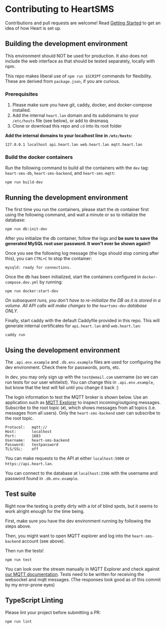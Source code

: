 # Contributing to HeartSMS

Contributions and pull requests are welcome! Read [Getting Started](docs/getting-started.md) to get an idea of how Heart is set up.


## Building the development environment

This environment should NOT be used for production. It also does not include the web interface as that should be tested separately, locally with npm.

This repo makes liberal use of `npm run $SCRIPT` commands for flexibility. These are derived from `package.json`, if you are curious.


### Prerequisites

1. Please make sure you have git, caddy, docker, and docker-compose installed.
2. Add the internal `heart.lan` domain and its subdomains to your `/etc/hosts` file (see below), or add to dnsmasq.
3. Clone or download this repo and `cd` into its root folder

**Add the internal domains to your localhost line in `/etc/hosts`:**
```
127.0.0.1 localhost api.heart.lan web.heart.lan mqtt.heart.lan
```


### Build the docker containers

Run the following command to build all the containers with the `dev` tag: `heart-sms-db`, `heart-sms-backend`, and `heart-sms-mqtt`:
```
npm run build-dev
```


## Running the development environment

The first time you run the containers, please start the `db` container first using the following command, and wait a minute or so to initialize the database:
```
npm run db:init-dev
```

After you initialize the db container, follow the logs and **be sure to save the generated MySQL root user password. It won't ever be shown again!!**

Once you see the following log message (the logs should stop coming after this), you can `CTRL+C` to stop the container:
```
mysqld: ready for connections.
```

Once the db has been initialized, start the containers configured in `docker-compose.dev.yml` by running:
```
npm run docker:start-dev
```

*On subsequent runs, you don't have to re-initialize the DB as it is stored in a volume. All API calls will make changes to the `heartsms-dev` database ONLY.*

Finally, start caddy with the default Caddyfile provided in this repo. This will generate internal certificates for `api.heart.lan` and `web.heart.lan`:
```
caddy run
```


## Using the development environment

The `.api.env.example` and `.db.env.example` files are used for configuring the dev environment. Check there for passwords, ports, etc.

In dev, you may only sign up with the `test@email.com` username (so we can run tests for our user whitelist). You can change this in `.api.env.example`, but know that the test will fail until you change it back :)

The login information to test the MQTT broker is shown below. Use an application such as [MQTT Explorer](https://mqtt-explorer.com/) to inspect incoming/outgoing messages. Subscribe to the root topic (`#`), which shows messages from all topics (i.e. messages from all users). Only the `heart-sms-backend` user can subscribe to the root topic.

```
Protocol:   mqtt://
Host:       localhost
Port:       1883
Username:   heart-sms-backend
Password:   testpassword
TLS/SSL:    off
```

You can make requests to the API at either `localhost:5000` or `https://api.heart.lan`.

You can connect to the database at `localhost:3306` with the username and password found in `.db.env.example`.


## Test suite

Right now the testing is pretty dirty with a *lot* of blind spots, but it seems to work alright enough for the time being.

First, make sure you have the dev environment running by following the steps above.

Then, you might want to open MQTT explorer and log into the `heart-sms-backend` account (see above).

Then run the tests!
```
npm run test
```

You can look over the stream manually in MQTT Explorer and check against [our MQTT documentation](docs/mqtt.md). Tests need to be written for receiving the websocket and mqtt messages. (The responses look good as of this commit by my error-prone eyes)


## TypeScript Linting

Please lint your project before submitting a PR:

```
npm run lint
```


